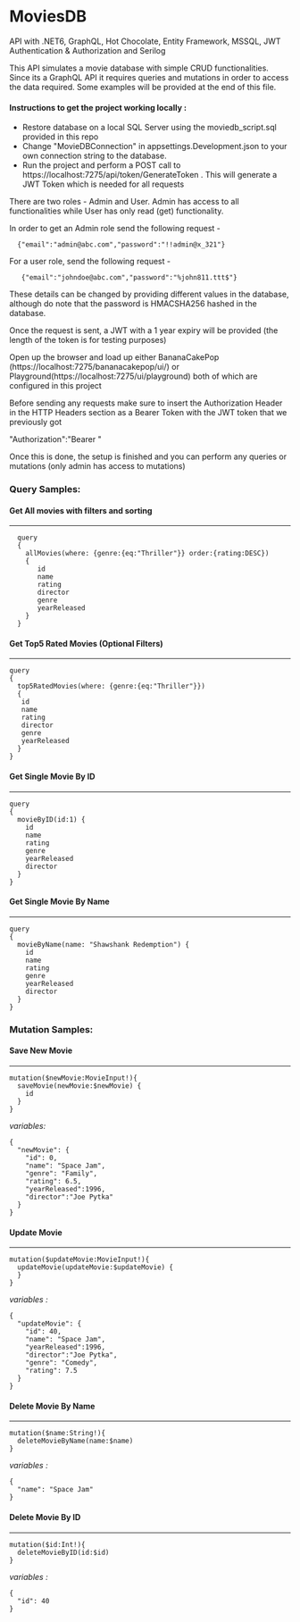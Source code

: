 # MoviesDB
API with .NET6, GraphQL, Hot Chocolate, Entity Framework, MSSQL, JWT Authentication &amp; Authorization and Serilog


This API simulates a movie database with simple CRUD functionalities. Since its a GraphQL API it requires queries and mutations in order to access the data required.
Some examples will be provided at the end of this file.

#### Instructions to get the project working locally :

- Restore database on a local SQL Server using the moviedb_script.sql provided in this repo
- Change "MovieDBConnection" in appsettings.Development.json to your own connection string to the database.
- Run the project and perform a POST call to https://localhost:7275/api/token/GenerateToken . This will generate a JWT Token which is needed for all requests
 
 There are two roles - Admin and User. Admin has access to all functionalities while User has only read (get) functionality.
 
 In order to get an Admin role send the following request -
  ```
    {"email":"admin@abc.com","password":"!!admin@x_321"}
  ```  
 For a user role, send the following request -
 ```
    {"email":"johndoe@abc.com","password":"%john811.ttt$"}
 ```
These details can be changed by providing different values in the database, although do note that the password is HMACSHA256 hashed in the database.

Once the request is sent, a JWT with a 1 year expiry will be provided (the length of the token is for testing purposes)

Open up the browser and load up either BananaCakePop (https://localhost:7275/bananacakepop/ui/) or Playground(https://localhost:7275/ui/playground) both of which are configured in this project

Before sending any requests make sure to insert the Authorization Header in the HTTP Headers section as a Bearer Token with the JWT token that we previously got 

 "Authorization":"Bearer <your token>"
 
 Once this is done, the setup is finished and you can perform any queries or mutations (only admin has access to mutations)
 
### Query Samples:
 
#### Get All movies with filters and sorting
---------------------------------------------
```
  query
  {
    allMovies(where: {genre:{eq:"Thriller"}} order:{rating:DESC})
    {
       id
       name
       rating
       director
       genre
       yearReleased 
    }
  }
 ```
 
 
#### Get Top5 Rated Movies (Optional Filters)
---------------------------------------------
```
query
{
  top5RatedMovies(where: {genre:{eq:"Thriller"}})
  {
   id
   name
   rating
   director
   genre
   yearReleased    
  }
}
```
 
 
#### Get Single Movie By ID
---------------------------------------------
```
query
{
  movieByID(id:1) {
    id
    name
    rating
    genre
    yearReleased
    director
  }
}
``` 
 
 
#### Get Single Movie By Name
---------------------------------------------
```
query
{
  movieByName(name: "Shawshank Redemption") {
    id
    name
    rating
    genre
    yearReleased
    director
  }
}
```
 
 
### Mutation Samples:

#### Save New Movie
---------------------------------------------
```
mutation($newMovie:MovieInput!){
  saveMovie(newMovie:$newMovie) {
    id
  }
}
```
*variables:*
```
{
  "newMovie": {
    "id": 0,
    "name": "Space Jam",
    "genre": "Family",
    "rating": 6.5,
    "yearReleased":1996,
    "director":"Joe Pytka"
  }
}
```
 
 
#### Update Movie
---------------------------------------------
```
mutation($updateMovie:MovieInput!){
  updateMovie(updateMovie:$updateMovie) {        
  }
}
```
*variables :*
```
{
  "updateMovie": {
    "id": 40,
    "name": "Space Jam",    
    "yearReleased":1996,
    "director":"Joe Pytka",
    "genre": "Comedy",
    "rating": 7.5
  }
}
```

 
#### Delete Movie By Name
---------------------------------------------
```
mutation($name:String!){
  deleteMovieByName(name:$name)
}
```
*variables :*
```
{
  "name": "Space Jam"
}
```
 
 
#### Delete Movie By ID
---------------------------------------------
```
mutation($id:Int!){
  deleteMovieByID(id:$id)
}
```
*variables :*
```
{
  "id": 40
}
```
